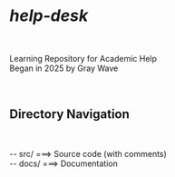 
# ***help-desk*** 
<br>
<p>Learning Repository for Academic Help <br>
  Began in 2025 by Gray Wave</p><br>
<h2>Directory Navigation</h2><br>
<p>-- src/    ===> Source code (with comments)<br>
-- docs/   ===> Documentation</p>
